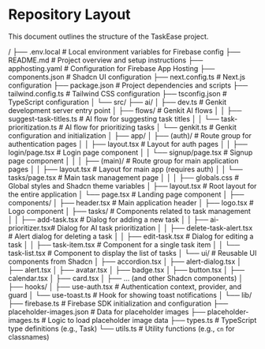 # Repository Layout

This document outlines the structure of the TaskEase project.

/
├── .env.local            # Local environment variables for Firebase config
├── README.md             # Project overview and setup instructions
├── apphosting.yaml       # Configuration for Firebase App Hosting
├── components.json       # Shadcn UI configuration
├── next.config.ts        # Next.js configuration
├── package.json          # Project dependencies and scripts
├── tailwind.config.ts    # Tailwind CSS configuration
├── tsconfig.json         # TypeScript configuration
│
└── src/
    ├── ai/
    │   ├── dev.ts                # Genkit development server entry point
    │   ├── flows/                # Genkit AI flows
    │   │   ├── suggest-task-titles.ts   # AI flow for suggesting task titles
    │   │   └── task-prioritization.ts # AI flow for prioritizing tasks
    │   └── genkit.ts             # Genkit configuration and initialization
    │
    ├── app/
    │   ├── (auth)/             # Route group for authentication pages
    │   │   ├── layout.tsx      # Layout for auth pages
    │   │   ├── login/page.tsx  # Login page component
    │   │   └── signup/page.tsx # Signup page component
    │   │
    │   ├── (main)/             # Route group for main application pages
    │   │   ├── layout.tsx      # Layout for main app (requires auth)
    │   │   └── tasks/page.tsx  # Main task management page
    │   │
    │   ├── globals.css         # Global styles and Shadcn theme variables
    │   ├── layout.tsx          # Root layout for the entire application
    │   └── page.tsx            # Landing page component
    │
    ├── components/
    │   ├── header.tsx            # Main application header
    │   ├── logo.tsx              # Logo component
    │   ├── tasks/                # Components related to task management
    │   │   ├── add-task.tsx      # Dialog for adding a new task
    │   │   ├── ai-prioritizer.tsx# Dialog for AI task prioritization
    │   │   ├── delete-task-alert.tsx # Alert dialog for deleting a task
    │   │   ├── edit-task.tsx     # Dialog for editing a task
    │   │   ├── task-item.tsx     # Component for a single task item
    │   │   └── task-list.tsx     # Component to display the list of tasks
    │   └── ui/                   # Reusable UI components from Shadcn
    │       ├── accordion.tsx
    │       ├── alert-dialog.tsx
    │       ├── alert.tsx
    │       ├── avatar.tsx
    │       ├── badge.tsx
    │       ├── button.tsx
    │       ├── calendar.tsx
    │       ├── card.tsx
    │       ├── ... (and other Shadcn components)
    │
    ├── hooks/
    │   ├── use-auth.tsx          # Authentication context, provider, and guard
    │   └── use-toast.ts          # Hook for showing toast notifications
    │
    └── lib/
        ├── firebase.ts           # Firebase SDK initialization and configuration
        ├── placeholder-images.json # Data for placeholder images
        ├── placeholder-images.ts # Logic to load placeholder image data
        ├── types.ts              # TypeScript type definitions (e.g., Task)
        └── utils.ts              # Utility functions (e.g., `cn` for classnames)
